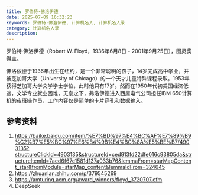 ```yaml
---
title: 罗伯特·佛洛伊德
date: 2025-07-09 16:32:23
keywords: 罗伯特·佛洛伊德, 计算机名人, 计算机名人录
category: 计算机名人录
description: 
---
```


罗伯特·佛洛伊德（Robert W. Floyd，1936年6月8日 - 2001年9月25日），图灵奖得主。

佛洛依德于1936年出生在纽约，是一个非常聪明的孩子，14岁完成高中学业，并被芝加哥大学（University of Chicago）的一个天才儿童特殊课程录取。1953年获得芝加哥大学文学学士学位，此时他只有17岁。然而在1950年代初美国经济低迷，文学专业就业困难，无奈之下，弗洛伊德进入西屋电气公司担任IBM 650计算机的夜班操作员，工作内容仅是简单的卡片穿孔和数据输入。





## 参考资料
1. https://baike.baidu.com/item/%E7%BD%97%E4%BC%AF%E7%89%B9%C2%B7%E5%BC%97%E6%B4%9B%E4%BC%8A%E5%BE%B7/4903135?structureClickId=4903135&structureId=ced913fd22dfe016c93805da&structureItemId=7aed6f67c1581d137a033b76&lemmaFrom=starMapContent_star&fromModule=starMap_content&lemmaIdFrom=324645
2. https://zhuanlan.zhihu.com/p/379545269
3. https://amturing.acm.org/award_winners/floyd_3720707.cfm
4. DeepSeek